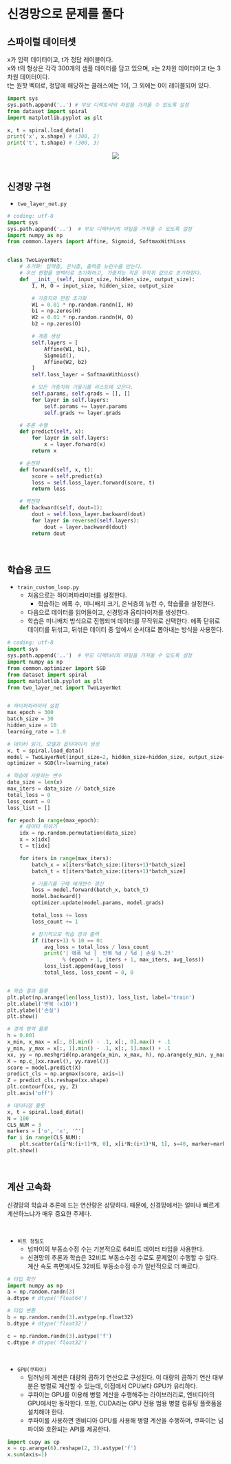 # 신경망으로 문제를 풀다

## 스파이럴 데이터셋

x가 입력 데이터이고, t가 정답 레이블이다.  
x와 t의 형상은 각각 300개의 샘플 데이터를 담고 있으며, x는 2차원 데이터이고 t는 3차원 데이터이다.  
t는 원핫 벡터로, 정답에 해당하는 클래스에는 1이, 그 외에는 0이 레이블되어 있다.  

```python
import sys
sys.path.append('..') # 부모 디렉토리의 파일을 가져올 수 있도록 설정
from dataset import spiral
import matplotlib.pyplot as plt

x, t = spiral.load_data()
print('x', x.shape) # (300, 2)
print('t', t.shape) # (300, 3)
```

<div align="center">
    <img src="./images/spiral_dataset.PNG">
</div>
<br/>


## 신경망 구현

 - `two_layer_net.py`
```python
# coding: utf-8
import sys
sys.path.append('..')  # 부모 디렉터리의 파일을 가져올 수 있도록 설정
import numpy as np
from common.layers import Affine, Sigmoid, SoftmaxWithLoss


class TwoLayerNet:
    # 초기화: 입력층, 은닉층, 출력층 뉴런수를 받는다.
    # 우선 편향을 영벡터로 초기화하고, 가중치는 작은 무작위 값으로 초기화한다.
    def __init__(self, input_size, hidden_size, output_size):
        I, H, O = input_size, hidden_size, output_size

        # 가중치와 편향 초기화
        W1 = 0.01 * np.random.randn(I, H)
        b1 = np.zeros(H)
        W2 = 0.01 * np.random.randn(H, O)
        b2 = np.zeros(O)

        # 계층 생성
        self.layers = [
            Affine(W1, b1),
            Sigmoid(),
            Affine(W2, b2)
        ]
        self.loss_layer = SoftmaxWithLoss()

        # 모든 가중치와 기울기를 리스트에 모은다.
        self.params, self.grads = [], []
        for layer in self.layers:
            self.params += layer.params
            self.grads += layer.grads

    # 추론 수행
    def predict(self, x):
        for layer in self.layers:
            x = layer.forward(x)
        return x

    # 순전파
    def forward(self, x, t):
        score = self.predict(x)
        loss = self.loss_layer.forward(score, t)
        return loss

    # 역전파
    def backward(self, dout=1):
        dout = self.loss_layer.backward(dout)
        for layer in reversed(self.layers):
            dout = layer.backward(dout)
        return dout
```

<br/>

## 학습용 코드

 - `train_custom_loop.py`
    - 처음으로는 하이퍼파라미터를 설정한다.
        - 학습하는 에폭 수, 미니배치 크기, 은닉층의 뉴런 수, 학습률을 설정한다.
    - 다음으로 데이터를 읽어들이고, 신경망과 옵티마이저를 생성한다.
    - 학습은 미니배치 방식으로 진행되며 데이터를 무작위로 선택한다. 에폭 단위로 데이터를 뒤섞고, 뒤섞은 데이터 중 앞에서 순서대로 뽑아내는 방식을 사용한다.
```python
# coding: utf-8
import sys
sys.path.append('..')  # 부모 디렉터리의 파일을 가져올 수 있도록 설정
import numpy as np
from common.optimizer import SGD
from dataset import spiral
import matplotlib.pyplot as plt
from two_layer_net import TwoLayerNet


# 하이퍼파라미터 설정
max_epoch = 300
batch_size = 30
hidden_size = 10
learning_rate = 1.0

# 데이터 읽기, 모델과 옵티마이저 생성
x, t = spiral.load_data()
model = TwoLayerNet(input_size=2, hidden_size=hidden_size, output_size=3)
optimizer = SGD(lr=learning_rate)

# 학습에 사용하는 변수
data_size = len(x)
max_iters = data_size // batch_size
total_loss = 0
loss_count = 0
loss_list = []

for epoch in range(max_epoch):
    # 데이터 뒤섞기
    idx = np.random.permutation(data_size)
    x = x[idx]
    t = t[idx]

    for iters in range(max_iters):
        batch_x = x[iters*batch_size:(iters+1)*batch_size]
        batch_t = t[iters*batch_size:(iters+1)*batch_size]

        # 기울기를 구해 매개변수 갱신
        loss = model.forward(batch_x, batch_t)
        model.backward()
        optimizer.update(model.params, model.grads)

        total_loss += loss
        loss_count += 1

        # 정기적으로 학습 경과 출력
        if (iters+1) % 10 == 0:
            avg_loss = total_loss / loss_count
            print('| 에폭 %d |  반복 %d / %d | 손실 %.2f'
                  % (epoch + 1, iters + 1, max_iters, avg_loss))
            loss_list.append(avg_loss)
            total_loss, loss_count = 0, 0


# 학습 결과 플롯
plt.plot(np.arange(len(loss_list)), loss_list, label='train')
plt.xlabel('반복 (x10)')
plt.ylabel('손실')
plt.show()

# 경계 영역 플롯
h = 0.001
x_min, x_max = x[:, 0].min() - .1, x[:, 0].max() + .1
y_min, y_max = x[:, 1].min() - .1, x[:, 1].max() + .1
xx, yy = np.meshgrid(np.arange(x_min, x_max, h), np.arange(y_min, y_max, h))
X = np.c_[xx.ravel(), yy.ravel()]
score = model.predict(X)
predict_cls = np.argmax(score, axis=1)
Z = predict_cls.reshape(xx.shape)
plt.contourf(xx, yy, Z)
plt.axis('off')

# 데이터점 플롯
x, t = spiral.load_data()
N = 100
CLS_NUM = 3
markers = ['o', 'x', '^']
for i in range(CLS_NUM):
    plt.scatter(x[i*N:(i+1)*N, 0], x[i*N:(i+1)*N, 1], s=40, marker=markers[i])
plt.show()
```

<br/>

## 계산 고속화

신경망의 학습과 추론에 드는 연산량은 상당하다. 때문에, 신경망에서는 얼마나 빠르게 계산하느냐가 매우 중요한 주제다.  

<br/>

 - `비트 정밀도`
    - 넘파이의 부동소수점 수는 기본적으로 64비트 데이터 타입을 사용한다.
    - 신경망의 추론과 학습은 32비트 부동소수점 수로도 문제없이 수행할 수 있다. 계산 속도 측면에서도 32비트 부동소수점 수가 일반적으로 더 빠르다.
```python
# 타입 확인
import numpy as np
a = np.random.randn(3)
a.dtype # dtype('float64')

# 타입 변환
b = np.random.randn(3).astype(np.float32)
b.dtype # dtype('float32')

c = np.random.randn(3).astype('f')
c.dtype # dtype('float32')
```

<br/>

 - `GPU(쿠파이)`
    - 딥러닝의 계싼은 대량의 곱하기 연산으로 구성된다. 이 대량의 곱하기 연산 대부분은 병렬로 계산할 수 있는데, 이점에서 CPU보다 GPU가 유리하다.
    - 쿠파이는 GPU를 이용해 병렬 계산을 수행해주는 라이브러리로, 엔비디아의 GPU에서만 동작한다. 또한, CUDA라는 GPU 전용 범용 병렬 컴퓨팅 플랫폼을 설치해야 한다.
    - 쿠파이를 사용하면 엔비디아 GPU를 사용해 병렬 계산을 수행하며, 쿠파이는 넘파이와 호환되는 API를 제공한다.
```python
import cupy as cp
x = cp.arange(6).reshape(2, 3).astype('f')
x.sum(axis=1)
```

